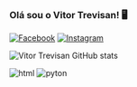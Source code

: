 ### Olá sou o Vitor Trevisan! 🖥️

[![Facebook](https://img.shields.io/badge/Facebook-1877F2?style=for-the-badge&logo=facebook&logoColor=white)](https://www.facebook.com/vitor.trevisan.716/?locale=pt_BR)
[![Instagram](https://img.shields.io/badge/Instagram-E4405F?style=for-the-badge&logo=instagram&logoColor=white)](https://www.instagram.com/_vitortrevisan_/)

![ Vitor Trevisan GitHub stats](https://github-readme-stats.vercel.app/api?username=VitorTrevisan22&show_icons=true&theme=highcontrast)

![html](https://img.shields.io/badge/HTML5-E34F26?style=for-the-badge&logo=html5&logoColor=white)
![pyton](    https://img.shields.io/badge/Python-14354C?style=for-the-badge&logo=python&logoColor=white)
